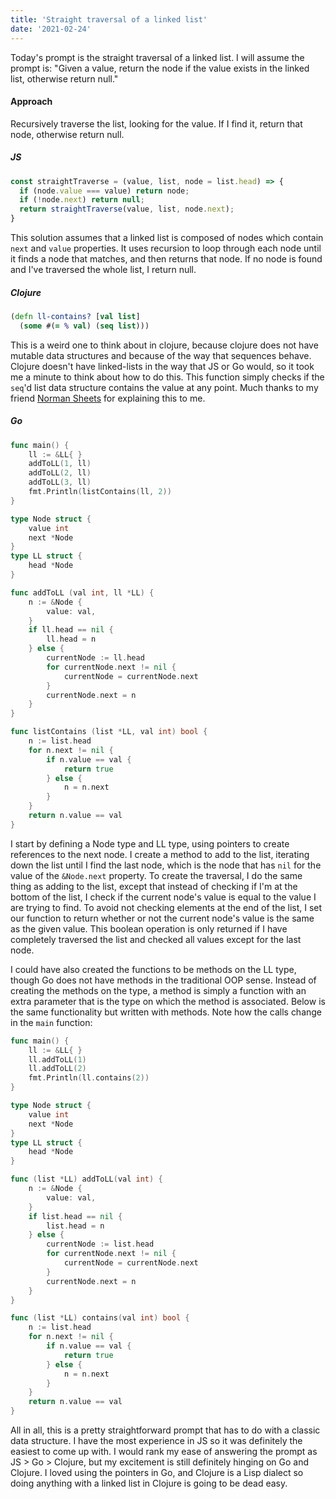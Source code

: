 ```yaml
---
title: 'Straight traversal of a linked list'
date: '2021-02-24'
---
```

Today's prompt is the straight traversal of a linked list. I will assume the prompt is: "Given a value, return the node if the value exists in the linked list, otherwise return null."
<!-- end -->

#### Approach

Recursively traverse the list, looking for the value. If I find it, return that node, otherwise return null.

##### JS

```js
const straightTraverse = (value, list, node = list.head) => {
  if (node.value === value) return node;
  if (!node.next) return null;
  return straightTraverse(value, list, node.next);
}
```

This solution assumes that a linked list is composed of nodes which contain `next` and `value` properties. It uses recursion to loop through each node until it finds a node that matches, and then returns that node. If no node is found and I've traversed the whole list, I return null.

##### Clojure

```clojure
(defn ll-contains? [val list]
  (some #(= % val) (seq list)))
```

This is a weird one to think about in clojure, because clojure does not have mutable data structures and because of the way that sequences behave. Clojure doesn't have linked-lists in the way that JS or Go would, so it took me a minute to think about how to do this. This function simply checks if the `seq`'d list data structure contains the value at any point. Much thanks to my friend <a class="highlighted-link" href="https://nliu.net/">Norman Sheets</a> for explaining this to me.


##### Go

```go
func main() {
	ll := &LL{ }
	addToLL(1, ll)
	addToLL(2, ll)
	addToLL(3, ll)
	fmt.Println(listContains(ll, 2))
}

type Node struct {
	value int
	next *Node
}
type LL struct {
	head *Node
}

func addToLL (val int, ll *LL) {
	n := &Node {
		value: val,
	}
	if ll.head == nil {
		ll.head = n
	} else {
		currentNode := ll.head
		for currentNode.next != nil {
			currentNode = currentNode.next
		}
		currentNode.next = n
	}
}

func listContains (list *LL, val int) bool {
	n := list.head
	for n.next != nil {
		if n.value == val {
			return true
		} else {
			n = n.next
		}
	}
	return n.value == val
}
```

I start by defining a Node type and LL type, using pointers to create references to the next node. I create a method to add to the list, iterating down the list until I find the last node, which is the node that has `nil` for the value of the `&Node.next` property. To create the traversal, I do the same thing as adding to the list, except that instead of checking if I'm at the bottom of the list, I check if the current node's value is equal to the value I are trying to find. To avoid not checking elements at the end of the list, I set our function to return whether or not the current node's value is the same as the given value. This boolean operation is only returned if I have completely traversed the list and checked all values except for the last node. 

I could have also created the functions to be methods on the LL type, though Go does not have methods in the traditional OOP sense. Instead of creating the methods on the type, a method is simply a function with an extra parameter that is the type on which the method is associated. Below is the same functionality but written with methods. Note how the calls change in the `main` function:

```go
func main() {
	ll := &LL{ }
	ll.addToLL(1)
	ll.addToLL(2)
	fmt.Println(ll.contains(2))
}

type Node struct {
	value int
	next *Node
}
type LL struct {
	head *Node
}

func (list *LL) addToLL(val int) {
	n := &Node {
		value: val,
	}
	if list.head == nil {
		list.head = n
	} else {
		currentNode := list.head
		for currentNode.next != nil {
			currentNode = currentNode.next
		}
		currentNode.next = n
	}
}

func (list *LL) contains(val int) bool {
	n := list.head
	for n.next != nil {
		if n.value == val {
			return true
		} else {
			n = n.next
		}
	}
	return n.value == val
}
```

All in all, this is a pretty straightforward prompt that has to do with a classic data structure. I have the most experience in JS so it was definitely the easiest to come up with. I would rank my ease of answering the prompt as JS > Go > Clojure, but my excitement is still definitely hinging on Go and Clojure. I loved using the pointers in Go, and Clojure is a Lisp dialect so doing anything with a linked list in Clojure is going to be dead easy.
